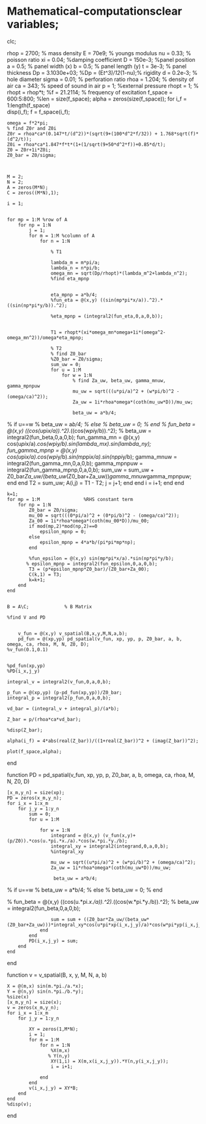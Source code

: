# Mathematical-computationsclear variables;
clc;

rhop = 2700;  % mass density
E = 70e9;     % youngs modulus
nu = 0.33;    % poisson ratio
xi = 0.04;    %damping coefficient
D = 150e-3;   %panel position
a = 0.5;    % panel width (x)
b = 0.5;    % panel length (y)
t = 3e-3; % panel thickness
Dp = 3.1030e+03;
%Dp = (E*t^3)/12*(1-nu);% rigidity
d = 0.2e-3; % hole diameter
sigma = 0.01;    % perforation ratio
rhoa = 1.204;   % density of air
ca = 343;       % speed of sound in air
p = 1;          %external pressure
rhopt = 1;
% rhopt = rhop*t;
%f = 21.2114;    % frequency of excitation
f_space =  600:5:800;
%len = size(f_space);
alpha = zeros(size(f_space));
for i_f = 1:length(f_space)   
    disp(i_f);
    f = f_space(i_f);

    omega = f*2*pi;
    % find Z0r and Z0i
    Z0r = rhoa*ca*(0.147*t/(d^2))*(sqrt(9+(100*d^2*f/32)) + 1.768*sqrt(f)*(d^2/t));
    Z0i = rhoa*ca*1.847*f*t*(1+(1/sqrt(9+50*d^2*f))+0.85*d/t);
    Z0 = Z0r+1i*Z0i;
    Z0_bar = Z0/sigma;



    M = 2;
    N = 2;
    A = zeros(M*N);
    C = zeros((M*N),1);

    i = 1;


    for mp = 1:M %row of A
        for np = 1:N
            j = 1;
            for m = 1:M %column of A
                for n = 1:N

                    % T1 

                    lambda_m = m*pi/a;
                    lambda_n = n*pi/b;
                    omega_mn = sqrt(Dp/rhopt)*(lambda_m^2+lambda_n^2);
                    %find eta_mpnp
                    
                    
                    eta_mpnp = a*b/4;
                    %fun_eta = @(x,y) ((sin(mp*pi*x/a)).^2).*((sin(np*pi*y/b)).^2);
                    
                    %eta_mpnp = (integral2(fun_eta,0,a,0,b));


                    T1 = rhopt*(xi*omega_mn*omega+1i*(omega^2-omega_mn^2))/omega*eta_mpnp;

                    % T2
                    % find Z0_bar
                    %Z0_bar = Z0/sigma; 
                    sum_uw = 0;
                    for u = 1:M
                        for w = 1:N
                            % find Za_uw, beta_uw, gamma_mnuw, gamma_mpnpuw
                            mu_uw = sqrt(((u*pi/a)^2 + (w*pi/b)^2 - (omega/ca)^2));
                            Za_uw = 1i*rhoa*omega*(coth(mu_uw*D))/mu_uw;
                             
                            beta_uw = a*b/4;
%                             if u==w
%                                 beta_uw = a*b/4;
%                             else
%                                 beta_uw = 0;
%                             end
%                             fun_beta = @(x,y) ((cos(u*pi*x/a)).^2).*((cos(w*pi*y/b)).^2);
%                             beta_uw = integral2(fun_beta,0,a,0,b);
                            fun_gamma_mn = @(x,y) cos(u*pi*x/a).*cos(w*pi*y/b).*sin(lambda_m*x).*sin(lambda_n*y);
                            fun_gamma_mpnp = @(x,y) cos(u*pi*x/a).*cos(w*pi*y/b).*sin(mp*pi*x/a).*sin(np*pi*y/b);
                            gamma_mnuw = integral2(fun_gamma_mn,0,a,0,b);
                            gamma_mpnpuw = integral2(fun_gamma_mpnp,0,a,0,b);
                            sum_uw = sum_uw + Z0_bar*Za_uw/(beta_uw*(Z0_bar+Za_uw))*gamma_mnuw*gamma_mpnpuw;
                        end
                    end
                    T2 = sum_uw;
                    A(i,j) = T1 - T2;
                    j = j+1;
                end
            end
            i = i+1;
        end
    end

    k=1;
    for mp = 1:M                %RHS constant term
        for np = 1:N 
            Z0_bar = Z0/sigma;
            mu_00 = sqrt(((0*pi/a)^2 + (0*pi/b)^2 - (omega/ca)^2));
            Za_00 = 1i*rhoa*omega*(coth(mu_00*D))/mu_00;
            if mod(mp,2)*mod(np,2)==0
                epsilon_mpnp = 0;
            else
                epsilon_mpnp = 4*a*b/(pi*pi*mp*np);
            end
            
            %fun_epsilon = @(x,y) sin(mp*pi*x/a).*sin(np*pi*y/b);
           % epsilon_mpnp = integral2(fun_epsilon,0,a,0,b);
            T3 = (p*epsilon_mpnp*Z0_bar)/(Z0_bar+Za_00);
            C(k,1) = T3;
            k=k+1;
        end
    end


    B = A\C;             % B Matrix

    %find V and PD 


        v_fun = @(x,y) v_spatial(B,x,y,M,N,a,b);
        pd_fun = @(xp,yp) pd_spatial(v_fun, xp, yp, p, Z0_bar, a, b, omega, ca, rhoa, M, N, Z0, D);
    %v_fun(0.1,0.1)
   

    %pd_fun(xp,yp)
    %PD(i_x,j_y)

    integral_v = integral2(v_fun,0,a,0,b);

    p_fun = @(xp,yp) (p-pd_fun(xp,yp))/Z0_bar;
    integral_p = integral2(p_fun,0,a,0,b);

    vd_bar = (integral_v + integral_p)/(a*b);

    Z_bar = p/(rhoa*ca*vd_bar);

    %disp(Z_bar);

    alpha(i_f) = 4*abs(real(Z_bar))/((1+real(Z_bar))^2 + (imag(Z_bar))^2);
    
    plot(f_space,alpha);
    

end


function PD = pd_spatial(v_fun, xp, yp, p, Z0_bar, a, b, omega, ca, rhoa, M, N, Z0, D) 
    
    [x_m,y_n] = size(xp);
    PD = zeros(x_m,y_n);
    for i_x = 1:x_m
        for j_y = 1:y_n
            sum = 0;
            for u = 1:M

                for w = 1:N
                    integrand = @(x,y) (v_fun(x,y)+(p/Z0)).*cos(u.*pi.*x./a).*cos(w.*pi.*y./b);
                    integral_xy = integral2(integrand,0,a,0,b);
                    %integral_xy

                    mu_uw = sqrt((u*pi/a)^2 + (w*pi/b)^2 + (omega/ca)^2);
                    Za_uw = 1i*rhoa*omega*(coth(mu_uw*D))/mu_uw;
                    
                     beta_uw = a*b/4;
%                     if u==w
%                         beta_uw = a*b/4;
%                     else
%                         beta_uw = 0;
%                     end

%                      fun_beta = @(x,y) ((cos(u.*pi.*x./a)).^2).*((cos(w.*pi.*y./b)).^2);
%                    beta_uw = integral2(fun_beta,0,a,0,b);

                    sum = sum + ((Z0_bar*Za_uw/(beta_uw*(Z0_bar+Za_uw)))*integral_xy*cos(u*pi*xp(i_x,j_y)/a)*cos(w*pi*yp(i_x,j_y)/b));
                end
            end
            PD(i_x,j_y) = sum;
        end
    end
end




function v = v_spatial(B, x, y, M, N, a, b)
   
	X = @(m,x) sin(m.*pi./a.*x);
	Y = @(n,y) sin(n.*pi./b.*y);
    %size(x)
    [x_m,y_n] = size(x);
    v = zeros(x_m,y_n);
    for i_x = 1:x_m
        for j_y = 1:y_n
            
            XY = zeros(1,M*N);
            i = 1;
            for m = 1:M
                for n = 1:N
                    %X(m,x)
                   % Y(n,y)
                    XY(1,i) = X(m,x(i_x,j_y)).*Y(n,y(i_x,j_y));
                    i = i+1;

                end
            end
            v(i_x,j_y) = XY*B;
        end
    end
    %disp(v);
           
	
end

